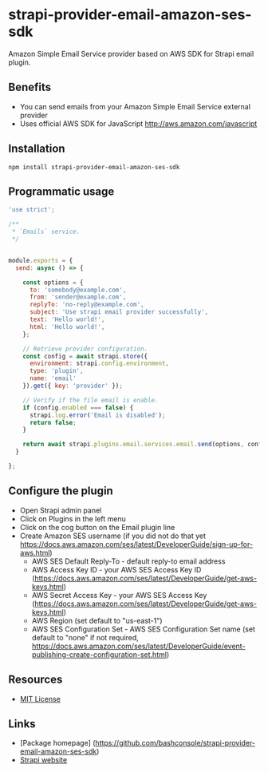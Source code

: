 # strapi-provider-email-amazon-ses-sdk

Amazon Simple Email Service provider based on AWS SDK for Strapi email plugin.



## Benefits

 - You can send emails from your Amazon Simple Email Service external provider
 - Uses official AWS SDK for JavaScript http://aws.amazon.com/javascript


## Installation

`npm install strapi-provider-email-amazon-ses-sdk`


## Programmatic usage


```javascript
'use strict';

/**
 * `Emails` service.
 */


module.exports = {
  send: async () => {

    const options = {
      to: 'somebody@example.com',
      from: 'sender@example.com',
      replyTo: 'no-reply@example.com',
      subject: 'Use strapi email provider successfully',
      text: 'Hello world!',
      html: 'Hello world!',
    };

    // Retrieve provider configuration.
    const config = await strapi.store({
      environment: strapi.config.environment,
      type: 'plugin',
      name: 'email'
    }).get({ key: 'provider' });

    // Verify if the file email is enable.
    if (config.enabled === false) {
      strapi.log.error('Email is disabled');
      return false;
    }

    return await strapi.plugins.email.services.email.send(options, config);
  }

};
```

## Configure the plugin

- Open Strapi admin panel
- Click on Plugins in the left menu
- Click on the cog button on the Email plugin line
- Create Amazon SES username (if you did not do that yet https://docs.aws.amazon.com/ses/latest/DeveloperGuide/sign-up-for-aws.html)
  - AWS SES Default Reply-To - default reply-to email address
  - AWS Access Key ID - your AWS SES Access Key ID (https://docs.aws.amazon.com/ses/latest/DeveloperGuide/get-aws-keys.html)
  - AWS Secret Access Key - your AWS SES Access Key (https://docs.aws.amazon.com/ses/latest/DeveloperGuide/get-aws-keys.html)
  - AWS Region (set default to "us-east-1")
  - AWS SES Configuration Set - AWS SES Configuration Set name (set default to "none" if not required, https://docs.aws.amazon.com/ses/latest/DeveloperGuide/event-publishing-create-configuration-set.html)


## Resources

- [MIT License](LICENSE.md)

## Links

- [Package homepage] (https://github.com/bashconsole/strapi-provider-email-amazon-ses-sdk)
- [Strapi website](http://strapi.io/)
